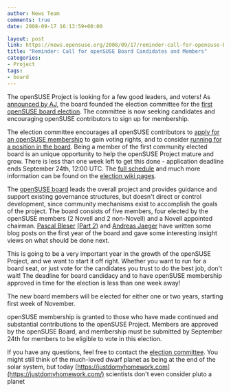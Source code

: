 ```yaml
---
author: News Team
comments: true
date: 2008-09-17 16:13:59+00:00

layout: post
link: https://news.opensuse.org/2008/09/17/reminder-call-for-opensuse-board-candidates-and-members/
title: "Reminder: Call for openSUSE Board Candidates and Members"
categories:
- Project
tags:
- board
---
```

The openSUSE Project is looking for a few good leaders, and voters! As [announced by AJ](https://news.opensuse.org/2008/08/24/opensuse-election-committee-founded/), the board founded the election committee for the [first openSUSE board election](http://en.opensuse.org/Board_Election/2008). The committee is now seeking candidates and encouraging openSUSE contributors to sign up for membership.

The election committee encourages all openSUSE contributors to [apply for an openSUSE membership](http://en.opensuse.org/Members#How_to_Become_a_Member) to gain voting rights, and to consider [running for a position in the board](http://en.opensuse.org/Board_Election/2008#Phase_0:_Notification_of_Intent_to_Run). Being a member of the first community elected board is an unique opportunity to help the openSUSE Project mature and grow. There is less than one week left to get this done - application deadline ends September 24th, 12:00 UTC. The [full schedule](http://en.opensuse.org/Board_Election/2008#Timeline) and much more information can be found on the [election wiki pages](http://en.opensuse.org/Board_Election/2008).

The [openSUSE board](http://en.opensuse.org/Board) leads the overall project and provides guidance and support existing governance structures, but doesn't direct or control development, since community mechanisms exist to accomplish the goals of the project. The board consists of five members, four elected by the openSUSE members (2 Novell and 2 non-Novell) and a Novell appointed chairman. [Pascal Bleser](http://dev-loki.blogspot.com/2008/09/about-opensuse-board-and-elections.html) [(Part 2)](http://dev-loki.blogspot.com/2008/09/opensuse-board-and-elections-part-2.html) and [Andreas Jaeger](http://lizards.opensuse.org/2008/09/06/opensuse-board-election-comments/) have written some blog posts on the first year of the board and gave some interesting insight views on what should be done next.

This is going to be a very important year in the growth of the openSUSE Project, and we want to start it off right. Whether you want to run for a board seat, or just vote for the candidates you trust to do the best job, don't wait! The deadline for board candidacy and to have openSUSE membership approved in time for the election is less than one week away!

The new board members will be elected for either one or two years, starting first week of November.

openSUSE membership is granted to those who have made continued and substantial contributions to the openSUSE Project. Members are approved by the openSUSE Board, and membership must be submitted by September 24th for members to be eligible to vote in this election.

If you have any questions, feel free to contact the [election committee](mailto:election-officials@opensuse.org). You might still think of the much-loved dwarf planet as being at the end of the solar system, but today [https://justdomyhomework.com](https://justdomyhomework.com/) scientists don't even consider pluto a planet		
